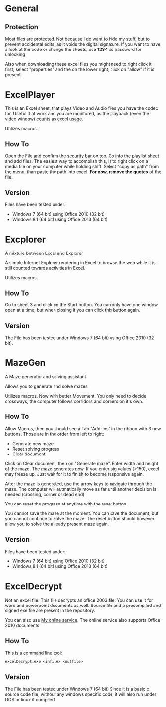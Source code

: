 General
=======

Protection
----------
Most files are protected. Not because I do want to hide my stuff, but to prevent accidental edits, as it voids the digital signature. If you want to have a look at the code or change the sheets, use **1234** as password for unlocking

Also when downloading these excel files you might need to right click it first, select "properties" and the on the lower right, click on "allow" if it is present

ExcelPlayer
===========

This is an Excel sheet, that plays Video and Audio files you have the codec for. Useful if at work and you are monitored, as the playback (even the video window) counts as excel usage.

Utilizes macros.

How To
------
Open the File and confirm the security bar on top.
Go into the playlist sheet and add files. The easiest way to accomplish this, is to right click on a media file on your computer while holding shift. Select "copy as path" from the menu, than paste the path into excel. **For now, remove the quotes** of the file.

Version
-------
Files have been tested under:
- Windows 7 (64 bit) using Office 2010 (32 bit)
- Windows 8.1 (64 bit) using Office 2013 (64 bit)

Excplorer
=========
A mixture between Excel and Explorer

A simple Internet Explorer rendering in Excel to browse the web while it is still counted towards activities in Excel.

Utilizes macros.

How To
------

Go to sheet 3 and click on the Start button. You can only have one window open at a time, but when closing it you can click this button again.

Version
-------
The File has been tested under Windows 7 (64 bit) using Office 2010 (32 bit).

MazeGen
=======
A Maze generator and solving assistant

Allows you to generate and solve mazes

Utilizes macros.
Now with better Movement. You only need to decide crossways, the computer follows corridors and corners on it's own.

How To
------

Allow Macros, then you should see a Tab "Add-Ins" in the ribbon with 3 new buttons.
Those are in the order from left to right:

- Generate new maze
- Reset solving progress
- Clear document

Click on Clear document, then on "Generate maze".
Enter width and height of the maze.
The maze generates now. If you enter big values (>150),
excel may freeze up. Just wait for it to finish to become responsive again.

After the maze is generated, use the arrow keys to navigate through the maze.
The computer will autmatically move as far until another decision is needed
(crossing, corner or dead end)

You can reset the progress at anytime with the reset button.

You cannot save the maze at the moment.
You can save the document, but you cannot continue to solve the maze.
The reset button should however allow you to solve the already present maze again.

Version
-------
Files have been tested under:
- Windows 7 (64 bit) using Office 2010 (32 bit)
- Windows 8.1 (64 bit) using Office 2013 (64 bit)

ExcelDecrypt
============
Not an excel file.
This file decrypts an office 2003 file.
You can use it for word and powerpoint documents as well.
Source file and a precompiled and signed exe file are present in the repository.

You can also use [My online service](http://home.ayra.ch/unlock/).
The online service also supports Office 2010 documents

How To
------

This is a command line tool:

    excelDecrypt.exe <infile> <outfile>

Version
-------
The File has been tested under Windows 7 (64 bit)
Since it is a basic c source code file, without any windows specific code, it will also run under DOS or linux if compiled.
